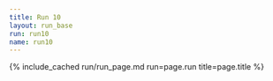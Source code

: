 ```yaml
---
title: Run 10
layout: run_base
run: run10
name: run10
---
```

{% include_cached run/run_page.md run=page.run title=page.title %}
